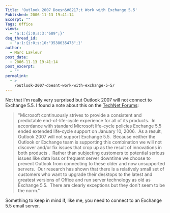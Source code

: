 ```yaml
---
Title: 'Outlook 2007 Doesn&#8217;t Work with Exchange 5.5'
Published: 2006-11-13 19:41:14
Excerpt: ""
Tags: Office
views:
  - 'a:1:{i:0;s:3:"689";}'
dsq_thread_id:
  - 'a:1:{i:0;s:10:"3538635473";}'
author:
  - Marc LaFleur
post_date:
  - 2006-11-13 19:41:14
post_excerpt:
  - ""
permalink:
  - >
    /outlook-2007-doesnt-work-with-exchange-5-5/
---
```

<p>Not that I'm really very surprised but Outlook 2007 will not connect to Exchange 5.5. I found a note about this on the <a href="http://forums.microsoft.com/TechNet/ShowPost.aspx?PostID=763464&amp;SiteID=17" target="_blank">TechNet Forums</a>:</p> <blockquote> <p>"Microsoft continuously strives to provide a consistent and predictable end-of-life-cycle experience for all of its products.&nbsp; In accordance with standard Microsoft life-cycle policies Exchange 5.5 ended extended life-cycle support on January 10, 2006.&nbsp; As a result, Outlook 2007 will not support Exchange 5.5.&nbsp; Because neither the Outlook or Exchange team is supporting this combination we will not discover and/or fix issues that crop up as the result of innovations in both products .&nbsp; Rather than subjecting customers to potential serious issues like data loss or frequent server downtime we choose to prevent Outlook from connecting to these older and now unsupported servers.&nbsp; Our research has shown that there is a relatively small set of customers who want to upgrade their desktops to the latest and greatest versions of Office and run server technology as old as Exchange 5.5.&nbsp; There are clearly exceptions but they don't seem to be the norm."</p></blockquote> <p>Something to keep in mind if, like me, you need to connect to an Exchange 5.5 email server.</p>
